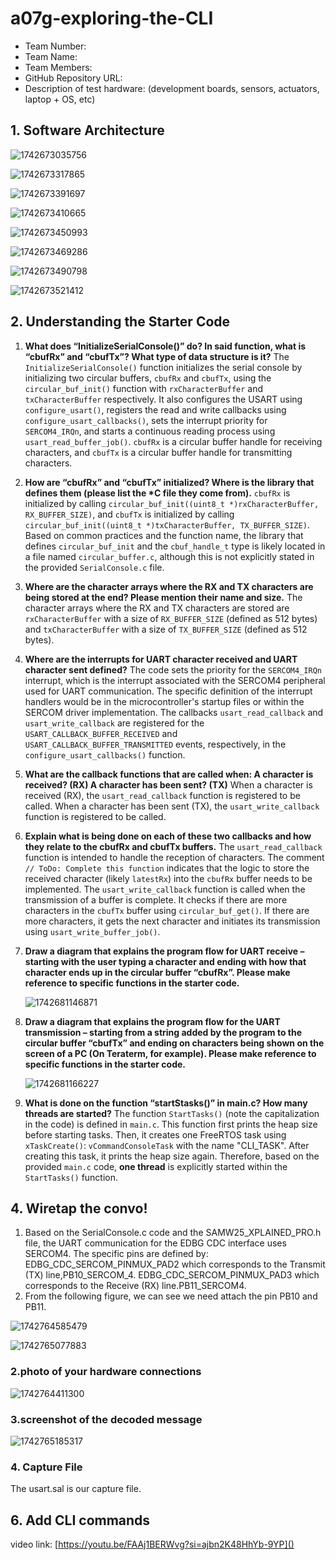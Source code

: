 # a07g-exploring-the-CLI

* Team Number:
* Team Name:
* Team Members:
* GitHub Repository URL:
* Description of test hardware: (development boards, sensors, actuators, laptop + OS, etc)

## 1. Software Architecture

![1742673035756](image/A07G_README/1742673035756.png "System Tasks OverView")

![1742673317865](image/A07G_README/1742673317865.png)

![1742673391697](image/A07G_README/1742673391697.png)

![1742673410665](image/A07G_README/1742673410665.png)

![1742673450993](image/A07G_README/1742673450993.png)

![1742673469286](image/A07G_README/1742673469286.png)

![1742673490798](image/A07G_README/1742673490798.png)

 ![1742673521412](image/A07G_README/1742673521412.png)

## 2. Understanding the Starter Code

1. **What does “InitializeSerialConsole()” do? In said function, what is “cbufRx” and “cbufTx”? What type of data structure is it?**
   The `InitializeSerialConsole()` function initializes the serial console by initializing two circular buffers, `cbufRx` and `cbufTx`, using the `circular_buf_init()` function with `rxCharacterBuffer` and `txCharacterBuffer` respectively. It also configures the USART using `configure_usart()`, registers the read and write callbacks using `configure_usart_callbacks()`, sets the interrupt priority for `SERCOM4_IRQn`, and starts a continuous reading process using `usart_read_buffer_job()`. `cbufRx` is a circular buffer handle for receiving characters, and `cbufTx` is a circular buffer handle for transmitting characters.
2. **How are “cbufRx” and “cbufTx” initialized? Where is the library that defines them (please list the \*C file they come from).**
   `cbufRx` is initialized by calling `circular_buf_init((uint8_t *)rxCharacterBuffer, RX_BUFFER_SIZE)`, and `cbufTx` is initialized by calling `circular_buf_init((uint8_t *)txCharacterBuffer, TX_BUFFER_SIZE)`. Based on common practices and the function name, the library that defines `circular_buf_init` and the `cbuf_handle_t` type is likely located in a file named `circular_buffer.c`, although this is not explicitly stated in the provided `SerialConsole.c` file.
3. **Where are the character arrays where the RX and TX characters are being stored at the end? Please mention their name and size.**
   The character arrays where the RX and TX characters are stored are `rxCharacterBuffer` with a size of `RX_BUFFER_SIZE` (defined as 512 bytes) and `txCharacterBuffer` with a size of `TX_BUFFER_SIZE` (defined as 512 bytes).
4. **Where are the interrupts for UART character received and UART character sent defined?**
   The code sets the priority for the `SERCOM4_IRQn` interrupt, which is the interrupt associated with the SERCOM4 peripheral used for UART communication. The specific definition of the interrupt handlers would be in the microcontroller's startup files or within the SERCOM driver implementation. The callbacks `usart_read_callback` and `usart_write_callback` are registered for the `USART_CALLBACK_BUFFER_RECEIVED` and `USART_CALLBACK_BUFFER_TRANSMITTED` events, respectively, in the `configure_usart_callbacks()` function.
5. **What are the callback functions that are called when: A character is received? (RX) A character has been sent? (TX)**
   When a character is received (RX), the `usart_read_callback` function is registered to be called. When a character has been sent (TX), the `usart_write_callback` function is registered to be called.
6. **Explain what is being done on each of these two callbacks and how they relate to the cbufRx and cbufTx buffers.**
   The `usart_read_callback` function is intended to handle the reception of characters. The comment `// ToDo: Complete this function` indicates that the logic to store the received character (likely `latestRx`) into the `cbufRx` buffer needs to be implemented. The `usart_write_callback` function is called when the transmission of a buffer is complete. It checks if there are more characters in the `cbufTx` buffer using `circular_buf_get()`. If there are more characters, it gets the next character and initiates its transmission using `usart_write_buffer_job()`.
7. **Draw a diagram that explains the program flow for UART receive – starting with the user typing a character and ending with how that character ends up in the circular buffer “cbufRx”. Please make reference to specific functions in the starter code.**

   ![1742681146871](image/A07G_README/1742681146871.png)
8. **Draw a diagram that explains the program flow for the UART transmission – starting from a string added by the program to the circular buffer “cbufTx” and ending on characters being shown on the screen of a PC (On Teraterm, for example). Please make reference to specific functions in the starter code.**

   ![1742681166227](image/A07G_README/1742681166227.png)
9. **What is done on the function “startStasks()” in main.c? How many threads are started?**
   The function `StartTasks()` (note the capitalization in the code) is defined in `main.c`. This function first prints the heap size before starting tasks. Then, it creates one FreeRTOS task using `xTaskCreate()`: `vCommandConsoleTask` with the name "CLI\_TASK". After creating this task, it prints the heap size again. Therefore, based on the provided `main.c` code, **one thread** is explicitly started within the `StartTasks()` function.

## 4. Wiretap the convo!

1. Based on the SerialConsole.c code and the SAMW25_XPLAINED_PRO.h file, the UART communication for the EDBG CDC interface uses SERCOM4. The specific pins are defined by:
   EDBG_CDC_SERCOM_PINMUX_PAD2 which corresponds to the Transmit (TX) line,PB10_SERCOM_4. EDBG_CDC_SERCOM_PINMUX_PAD3 which corresponds to the Receive (RX) line.PB11_SERCOM4.
2. From the following figure, we can see we need attach the pin PB10 and PB11.

![1742764585479](image/A07G_README/1742764585479.png)

![1742765077883](image/A07G_README/1742765077883.png)

### 2.**photo of your hardware connections**

![1742764411300](image/A07G_README/1742764411300.png)

### 3.**screenshot of the decoded message**

![1742765185317](image/A07G_README/1742765185317.png)

### 4. **Capture File**

The usart.sal is our capture file.

## 6. **Add CLI commands**

video link: [https://youtu.be/FAAj1BERWvg?si=ajbn2K48HhYb-9YP]()
